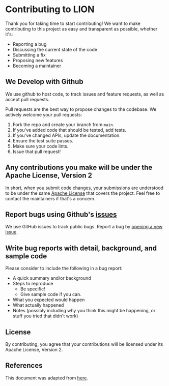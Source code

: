 # Contributing to LION
Thank you for taking time to start contributing! We want to make contributing to this project as easy and transparent as possible, whether it's:

- Reporting a bug
- Discussing the current state of the code
- Submitting a fix
- Proposing new features
- Becoming a maintainer

## We Develop with Github
We use github to host code, to track issues and feature requests, as well as accept pull requests.

Pull requests are the best way to propose changes to the codebase. We actively welcome your pull requests:

1. Fork the repo and create your branch from `main`.
2. If you've added code that should be tested, add tests.
3. If you've changed APIs, update the documentation.
4. Ensure the test suite passes.
5. Make sure your code lints.
6. Issue that pull request!

## Any contributions you make will be under the Apache License, Version 2
In short, when you submit code changes, your submissions are understood to be under the same [Apache License](LICENSE) that covers the project.
Feel free to contact the maintainers if that's a concern.

## Report bugs using Github's [issues](https://github.com/cisco-open/loganalysis/issues)
We use GitHub issues to track public bugs. Report a bug by [opening a new issue](https://github.com/cisco-open/loganalysis/issues).

## Write bug reports with detail, background, and sample code

Please consider to include the following in a bug report:

- A quick summary and/or background
- Steps to reproduce
  - Be specific!
  - Give sample code if you can.
- What you expected would happen
- What actually happened
- Notes (possibly including why you think this might be happening, or stuff you tried that didn't work)

## License
By contributing, you agree that your contributions will be licensed under its Apache License, Version 2.

## References
This document was adapted from [here](https://gist.github.com/briandk/3d2e8b3ec8daf5a27a62).
